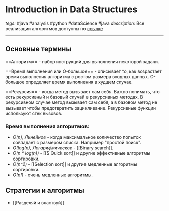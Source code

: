 # Introduction in Data Structures
*tegs:* #java #analysis #python #dataScience #java
*description:* Все реализации алгоритмов доступны по [ссылке](https://www.manning.com/downloads/1368)

---
## Основные термины
==Алгоритм== - набор инструкций для выполнения некоторой задачи.

==Время выполнения или О-большое== - описывает то, как возрастает время выполнения алгоритма с ростом размера входных данных. О-большое определяет время выполнения в худшем случае.

==Рекурсия== - когда метод вызывает сам себя. Важно понимать, что есть рекурсивный и базовый случай в рекурсивных методах.
В рекурсивном случае метод вызывает сам себя, а в базовом метод не вызывает чтобы предотвратить зацикливание. Рекурсивные функции используют стек вызовов.

### Время выполнения алгоритмов:
- *O(n), Линейное* - когда максимальное количество попыток совпадает с размером списка. Например "простой поиск".
- *O(log(n), Логарифмическое* - [[Binary search]].
- *O(n \* log(n))* - [[$ Quick sort]] и другие эффективные алгоритмы сортировки.
- *O(n^2)* - [[Selection sort]] и другие медленные алгоритмы сортировки.
- *O(n!)* - очень медленные алгоритмы.

## Стратегии и алгоритмы
- [[Разделяй и властвуй]]